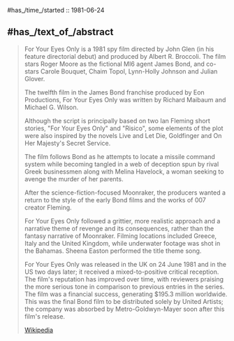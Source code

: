 
#has_/time_/started :: 1981-06-24 

## #has_/text_of_/abstract 

> For Your Eyes Only is a 1981 spy film directed by John Glen (in his feature directorial debut) 
> and produced by Albert R. Broccoli. 
> The film stars Roger Moore as the fictional MI6 agent James Bond, 
> and co-stars Carole Bouquet, Chaim Topol, Lynn-Holly Johnson and Julian Glover.
>
> The twelfth film in the James Bond franchise produced by Eon Productions, For Your Eyes Only 
> was written by Richard Maibaum and Michael G. Wilson. 
> 
> Although the script is principally based on two Ian Fleming short stories, "For Your Eyes Only" and "Risico", 
> some elements of the plot were also inspired by the novels Live and Let Die, Goldfinger 
> and On Her Majesty's Secret Service. 
> 
> The film follows Bond as he attempts to locate a missile command system 
> while becoming tangled in a web of deception spun by rival Greek businessmen along with Melina Havelock, 
> a woman seeking to avenge the murder of her parents.
>
> After the science-fiction-focused Moonraker, 
> the producers wanted a return to the style of the early Bond films and the works of 007 creator Fleming. 
> 
> For Your Eyes Only followed a grittier, more realistic approach and a narrative theme of revenge and its consequences, 
> rather than the fantasy narrative of Moonraker. 
> Filming locations included Greece, Italy and the United Kingdom, while underwater footage was shot in the Bahamas. 
> Sheena Easton performed the title theme song.
>
> For Your Eyes Only was released in the UK on 24 June 1981 and in the US two days later; 
> it received a mixed-to-positive critical reception. 
> The film's reputation has improved over time, 
> with reviewers praising the more serious tone in comparison to previous entries in the series. 
> The film was a financial success, generating $195.3 million worldwide. 
> This was the final Bond film to be distributed solely by United Artists; 
> the company was absorbed by Metro-Goldwyn-Mayer soon after this film's release.
>
> [Wikipedia](https://en.wikipedia.org/wiki/For%20Your%20Eyes%20Only%20(film))

